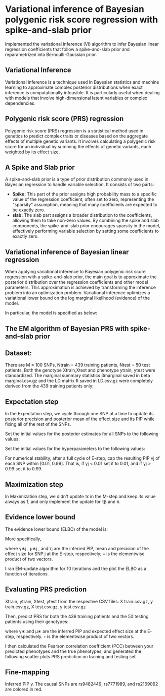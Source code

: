 # Variational inference of Bayesian polygenic risk score regression with spike-and-slab prior
Implemented the variational inference (VI) algorithm to infer Bayesian linear regression coefficients that follow a spike-and-slab prior and reparametrized into Bernoulli-Gaussian prior.

## Variational Inference 
Variational inference is a technique used in Bayesian statistics and machine learning to approximate complex posterior distributions when exact inference is computationally infeasible. It is particularly useful when dealing with models that involve high-dimensional latent variables or complex dependencies. 

## Polygenic risk score (PRS) regression 
Polygenic risk score (PRS) regression is a statistical method used in genetics to predict complex traits or diseases based on the aggregate effects of multiple genetic variants. It involves calculating a polygenic risk score for an individual by summing the effects of genetic variants, each weighted by its effect size. 

## A Spike and Slab prior 
A spike-and-slab prior is a type of prior distribution commonly used in Bayesian regression to handle variable selection. It consists of two parts: 
- **Spike:** This part of the prior assigns high probability mass to a specific value of the regression coefficient, often set to zero, representing the "sparsity" assumption, meaning that many coefficients are expected to be exactly zero. 
- **slab:** The slab part assigns a broader distribution to the coefficients, allowing them to take non-zero values. 
By combining the spike and slab components, the spike-and-slab prior encourages sparsity in the model, effectively performing variable selection by setting some coefficients to exactly zero. 


## Variational inference of Bayesian linear regression 
When applying variational inference to Bayesian polygenic risk score regression with a spike-and-slab prior, the main goal is to approximate the posterior distribution over the regression coefficients and other model parameters. This approximation is achieved by transforming the inference problem into an optimization problem. Variational inference optimizes a variational lower bound on the log marginal likelihood (evidence) of the model. 

In particular, the model is specified as below: 

## The EM algorithm of Bayesian PRS with spike-and-slab prior 

## Dataset: 
There are M = 100 SNPs, Ntrain = 439 training patients, Ntest = 50 test patients. Both the genotype Xtrain,Xtest and phenotype ytrain, ytest were standardized. The marginal summary statistics βmarginal saved in beta marginal.csv.gz and the LD matrix R saved in LD.csv.gz were completely derived from the 439 training patients only: 

## Expectation step 
In the Expectation step, we cycle through one SNP at a time to update its posterior precision and posterior mean of the effect size and its PIP while fixing all of the rest of the SNPs. 

Set the initial values for the posterior estimates for all SNPs to the following values: 

Set the initial values for the hyperparameters to the following values: 

For numerical stability, after a full cycle of E-step, cap the resulting PIP γj of each SNP within [0.01, 0.99]. That is, if γj < 0.01 set it to 0.01, and if γj > 0.99 set it to 0.99. 

## Maximization step 
In Maximization step, we didn't update τϵ in the M-step and keep its value always as 1, and only implement the update for τβ and π. 

## Evidence lower bound 
The evidence lower bound (ELBO) of the model is: 

More specifically, 

where γ∗j , μ∗j , and τj are the inferred PIP, mean and precision of the effect size for SNP j at the E-step, respectively; ◦ is the elementwise product of two vectors. 

I ran EM-update algorithm for 10 iterations and the plot the ELBO as a function of iterations. 

## Evaluating PRS prediction 
Xtrain, ytrain, Xtest, ytest from the respective CSV files: X train.csv.gz, y train.csv.gz, X test.csv.gz, y test.csv.gz 

Then, predict PRS for both the 439 training patients and the 50 testing patients using their genotypes: 

where γ∗ and μ∗ are the inferred PIP and expected effect size at the E-step, respectively. ◦ is the elementwise product of two vectors. 

I then calculated the Pearson correlation coefficient (PCC) between your predicted phenotypes and the true phenotypes, and generated the following scatter plots PRS prediction on training and testing set 

## Fine-mapping 
Inferred PIP γ. The causal SNPs are rs9482449, rs7771989, and rs2169092 are colored in red. 
